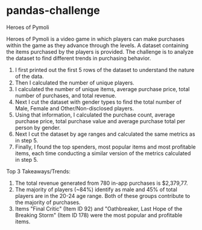 # pandas-challenge

Heroes of Pymoli

Heroes of Pymoli is a video game in which players can make purchases within the game as they advance through the levels. A dataset containing the items purchased by the players is provided. The challenge is to analyze the dataset to find different trends in purchasing behavior. 

1. I first printed out the first 5 rows of the dataset to understand the nature of the data.
2. Then I calculated the number of unique players.
3. I calculated the number of unique items, average purchase price, total number of purchases, and total revenue.
4. Next I cut the dataset with gender types to find the total number of Male, Female and Other/Non-disclosed players.
5. Using that information, I calculated the purchase count, average purchase price, total purchase value and average purchase total per person by gender.
6. Next I cut the dataset by age ranges and calculated the same metrics as in step 5.
7. Finally, I found the top spenders, most popular items and most profitable items, each time conducting a similar version of the metrics calculated in step 5.

Top 3 Takeaways/Trends:
1. The total revenue generated from 780 in-app purchases is $2,379,77. 
2. The majority of players (~84%) identify as male and 45% of total players are in the 20-24 age range. Both of these groups contribute to the majority of purchases.
3. Items "Final Critic" (Item ID 92) and "Oathbreaker, Last Hope of the Breaking Storm" (Item ID 178) were the most popular and profitable items.

